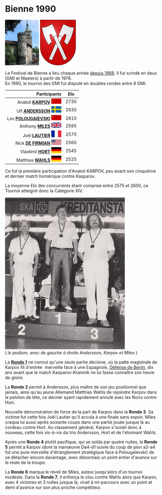 # Bienne 1990

![](Bienne.png "Entrée de Bienne (source : wikipedia") ![](Blason_Bienne.png "blason de Bienne (source : wikipedia)")  
  
Le Festival de Bienne a lieu chaque année [depuis 1968](https://en.wikipedia.org/wiki/Biel_Chess_Festival). Il fut scindé en deux (GMI et Masters) à partir de 1976.  
En 1990, le tournoi des GMI fut disputé en doubles rondes entre 8 GMI.  

| Participants | **Elo** |
| ---: | --- |
| Anatoli [**KARPOV**](https://fr.wikipedia.org/wiki/Anatoli_Karpov) ![](URS.png "Union Soviétique") | 2730 |
| Ulf [**ANDERSSON**](https://fr.wikipedia.org/wiki/Ulf_Andersson) ![](SWE.png "Suède") | 2630 |
| Lev [**POLOUGAIEVSKI**](https://fr.wikipedia.org/wiki/Lev_Polouga%C3%AFevski) ![](URS.png "Union Soviétique") | 2610 |
| Anthony [**MILES**](https://fr.wikipedia.org/wiki/Tony_Miles) ![](GBR.png "Grande-Bretagne") | 2595 |
| Joël [**LAUTIER**](https://fr.wikipedia.org/wiki/Jo%C3%ABl_Lautier) ![](FRA.png "France") | 2570 |
| Nick [**DE FIRMIAN**](https://fr.wikipedia.org/wiki/Nick_de_Firmian) ![](USA.png "&Eacute;tats-Unis") | 2560 |
| Vlastimil [**HORT**](https://fr.wikipedia.org/wiki/Vlastimil_Hort) ![](BRD.png "R.F.A.") | 2545 |
| Matthias [**WAHLS**](https://en.wikipedia.org/wiki/Matthias_Wahls) ![](BRD.png "R.F.A.") | 2525 |

Ce fut la première participation d'Anatoli KARPOV, peu avant son cinquième et dernier match homérique contre Kasparov.  

La moyenne Elo des concurrents étant comprise entre 2575 et 2600, ce Tournoi atteignit donc la Catégorie XIV.  

![Image](Podium.jpg)  
( *le podium, avec de gauche à droite Andersson, Karpov et Miles* )  

La [**Ronde 1**](Ronde_01.md) ne connut qu'une seule partie décisive, où la patte magistrale de Karpov fit d'entrée  merveille face à une Espagnole, [Défense de Berlin](Berlin_wall.md), dix ans avant que le match Kasparov-Kramnik ne lui fasse connaître son heure de gloire.  
  
La **Ronde 2** permit à Andersson, plus maître de son jeu positionnel que jamais, ainsi qu'au jeune Allemand Matthias Wahls de rejoindre Karpov dans le peloton de tête, ce dernier ayant rapidement annulé avec les Noirs contre Hort.  
  
Nouvelle démonstration de force de la part de Karpov dans la **Ronde 3**. Sa victime fut cette fois Joël Lautier qu'il accula à une finale sans espoir. Miles craqua lui aussi après soixante coups dans une partie jouée jusque là au cordeau contre Hort. Au classement général, Karpov s'isolait donc à nouveau, cette fois vis-à-vis du trio Andersson, Hort et de l'étonnant Wahls.  
  
Après une **Ronde 4** plutôt pacifique, qui se solda par quatre nulles, la **Ronde 5** permit à Karpov (dont la manœuvre Da4-d1 suivie du coup de pion a2-a4 fut une pure merveille d'étranglement stratégique face à Polougaïevski) de se détacher encore davantage, avec désormais un point entier d'avance sur le reste de la troupe.  

La **Ronde 6** marqua le réveil de Miles, auteur jusqu'alors d'un tournoi modeste. Dans la **Ronde 7**, il enfonça le clou contre Wahls alors que Karpov, avec 4 victoires et 3 nulles jusque là, virait à mi-parcours avec un point et demi d'avance sur son plus proche compétiteur.

